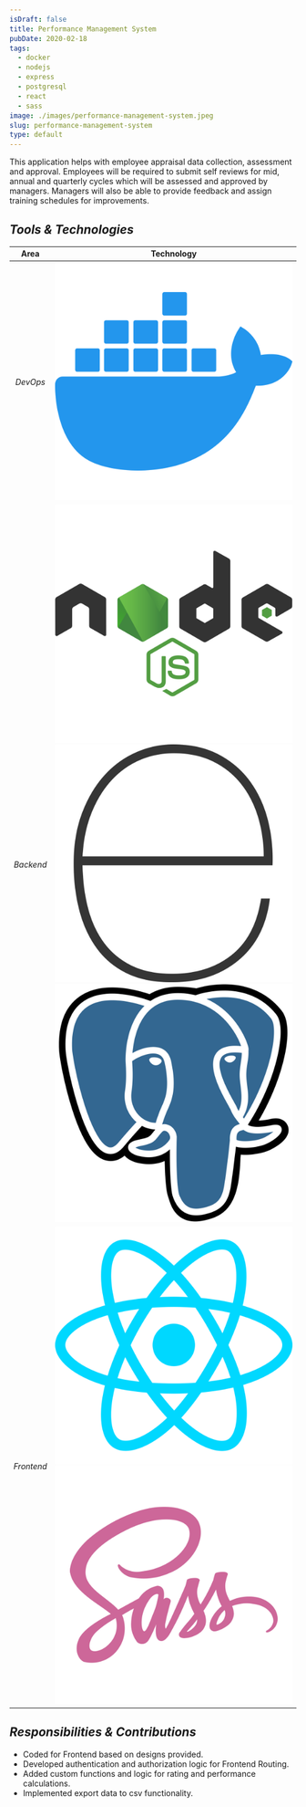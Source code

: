 ```yaml
---
isDraft: false
title: Performance Management System
pubDate: 2020-02-18
tags:
  - docker
  - nodejs
  - express
  - postgresql
  - react
  - sass
image: ./images/performance-management-system.jpeg
slug: performance-management-system
type: default
---
```


This application helps with employee appraisal data collection, assessment and
approval. Employees will be required to submit self reviews for mid, annual and quarterly cycles
which will be assessed and approved by managers. Managers will also be able to provide feedback
and assign training schedules for improvements.

## *Tools & Technologies*

|    Area    |                                         Technology                                         |
| :--------: | :----------------------------------------------------------------------------------------: |
|  *DevOps*  |                                 [![dockerIcon]][dockerUrl]                                 |
| *Backend*  | [![nodejsIcon]][nodejsUrl] [![expressjsIcon]][expressjsUrl] [![postgresIcon]][postgresUrl] |
| *Frontend* |                      [![reactIcon]][reactUrl] [![sassIcon]][sassUrl]                       |

## *Responsibilities & Contributions*

- Coded for Frontend based on designs provided.
- Developed authentication and authorization logic for Frontend Routing.
- Added custom functions and logic for rating and performance calculations.
- Implemented export data to csv functionality.

[dockerIcon]: ../icons/docker.svg "Docker"
[nodejsIcon]: ../icons/nodejs.svg "NodeJS"
[expressjsIcon]: ../icons/express.svg "ExpressJS"
[postgresIcon]: ../icons/postgresql.svg "PostgreSQL"
[reactIcon]: ../icons/react.svg "ReactJS"
[sassIcon]: ../icons/sass.svg "SaSS"
[dockerUrl]: https://www.docker.com
[nodejsUrl]: https://nodejs.org
[reactUrl]: https://react.dev
[expressjsUrl]: https://expressjs.com
[sassUrl]: https://sass-lang.com
[postgresUrl]: https://www.postgresql.org
